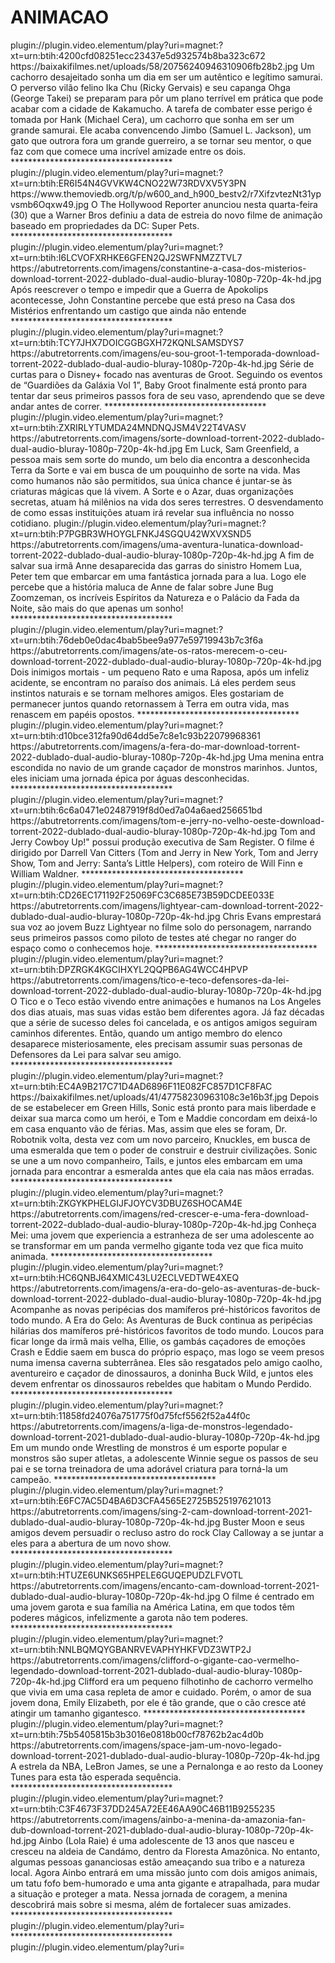 # ANIMACAO

<item>
<title>[COLOR silver][B] O Lendário Cão Guerreiro - Legendado (2022) [/COLOR][/B][COLOR BLUE]  FULL HD  [B][/COLOR][/B]</title>
<link>plugin://plugin.video.elementum/play?uri=magnet:?xt=urn:btih:4200cfd08251ecc23437e5d932574b8ba323c672</link>
<thumbnail>https://baixakifilmes.net/uploads/58/20756240946310906fb28b2.jpg</thumbnail>
<fanart></fanart>
<info>Um cachorro desajeitado sonha um dia em ser um autêntico e legítimo samurai. O perverso vilão felino Ika Chu (Ricky Gervais) e seu capanga Ohga (George Takei) se preparam para pôr um plano terrível em prática que pode acabar com a cidade de Kakamucho. A tarefa de combater esse perigo é tomada por Hank (Michael Cera), um cachorro que sonha em ser um grande samurai. Ele acaba convencendo Jimbo (Samuel L. Jackson), um gato que outrora fora um grande guerreiro, a se tornar seu mentor, o que faz com que comece uma incrível amizade entre os dois.</info>
</item> 
*************************************

<item>
<title>[COLOR silver][B]DC LIGA DOS SUPER PETS  [/COLOR][/B][COLOR BLUE]  FULL HD  [B][/COLOR][/B]</title>
<link>plugin://plugin.video.elementum/play?uri=magnet:?xt=urn:btih:ER6I54N4GVVKW4CNO22W73RDVXV5Y3PN</link>
<thumbnail>https://www.themoviedb.org/t/p/w600_and_h900_bestv2/r7XifzvtezNt31ypvsmb6Oqxw49.jpg</thumbnail>
<fanart></fanart>
<info>O The Hollywood Reporter anunciou nesta quarta-feira (30) que a Warner Bros definiu a data de estreia do novo filme de animação baseado em propriedades da DC: Super Pets.</info>
</item> 
*************************************
<item>
<title>[COLOR silver][B] CONSTANTINE [/COLOR][/B][COLOR BLUE]  FULL HD  [B][/COLOR][/B]</title>
<link>plugin://plugin.video.elementum/play?uri=magnet:?xt=urn:btih:I6LCVOFXRHKE6GFEN2QJ2SWFNMZZTVL7</link>
<thumbnail>https://abutretorrents.com/imagens/constantine-a-casa-dos-misterios-download-torrent-2022-dublado-dual-audio-bluray-1080p-720p-4k-hd.jpg</thumbnail>
<fanart></fanart>
<info>Após reescrever o tempo e impedir que a Guerra de Apokolips acontecesse, John Constantine percebe que está preso na Casa dos Mistérios enfrentando um castigo que ainda não entende</info>
</item> 
*************************************


<item>
<title>[COLOR yelow][B] SÉRIE: [/COLOR] [COLOR BLUE] Eu Sou Groot - 1ª Temporada [B][/COLOR][/B][COLOR BLUE]  FULL HD  [B][/COLOR][/B]</title>
<link>plugin://plugin.video.elementum/play?uri=magnet:?xt=urn:btih:TCY7JHX7DOICGGBGXH72KQNLSAMSDYS7</link>
<thumbnail>https://abutretorrents.com/imagens/eu-sou-groot-1-temporada-download-torrent-2022-dublado-dual-audio-bluray-1080p-720p-4k-hd.jpg</thumbnail>
<fanart></fanart>
<info>Série de curtas para o Disney+ focado nas aventuras de Groot. Seguindo os eventos de “Guardiões da Galáxia Vol 1”, Baby Groot finalmente está pronto para tentar dar seus primeiros passos fora de seu vaso, aprendendo que se deve andar antes de correr.</info>
</item> 
*************************************


<item>
<title>[COLOR silver][B] Sorte [/COLOR][/B][COLOR BLUE]  FULL HD  [B][/COLOR][/B]</title>
<link>plugin://plugin.video.elementum/play?uri=magnet:?xt=urn:btih:ZXRIRLYTUMDA24MNDNQJSM4V22T4VASV</link>
<thumbnail>https://abutretorrents.com/imagens/sorte-download-torrent-2022-dublado-dual-audio-bluray-1080p-720p-4k-hd.jpg</thumbnail>
<fanart></fanart>
<info>Em Luck, Sam Greenfield, a pessoa mais sem sorte do mundo, um belo dia encontra a desconhecida Terra da Sorte e vai em busca de um pouquinho de sorte na vida. Mas como humanos não são permitidos, sua única chance é juntar-se às criaturas mágicas que lá vivem. A Sorte e o Azar, duas organizações secretas, atuam há milênios na vida dos seres terrestres. O desvendamento de como essas instituições atuam irá revelar sua influência no nosso cotidiano.</info>
</item> 


<item>
<title>[COLOR silver][B] Uma Aventura Lunática [/COLOR][/B][COLOR BLUE]  FULL HD  [B][/COLOR][/B]</title>
<link>plugin://plugin.video.elementum/play?uri=magnet:?xt=urn:btih:P7PGBR3WHOYGLFNKJ4SGQU42WXVXSND5</link>
<thumbnail>https://abutretorrents.com/imagens/uma-aventura-lunatica-download-torrent-2022-dublado-dual-audio-bluray-1080p-720p-4k-hd.jpg</thumbnail>
<fanart></fanart>
<info>A fim de salvar sua irmã Anne desaparecida das garras do sinistro Homem Lua, Peter tem que embarcar em uma fantástica jornada para a lua. Logo ele percebe que a história maluca de Anne de falar sobre June Bug Zoomzeman, os incríveis Espíritos da Natureza e o Palácio da Fada da Noite, são mais do que apenas um sonho!</info>
</item> 
*************************************

<item>
<title>[COLOR silver][B]  Até os Ratos Merecem o Céu [/COLOR][/B][COLOR BLUE]  FULL HD  [B][/COLOR][/B]</title>
<link>plugin://plugin.video.elementum/play?uri=magnet:?xt=urn:btih:76deb0e0dac4bab5bee9a977e59719943b7c3f6a</link>
<thumbnail>https://abutretorrents.com/imagens/ate-os-ratos-merecem-o-ceu-download-torrent-2022-dublado-dual-audio-bluray-1080p-720p-4k-hd.jpg</thumbnail>
<fanart></fanart>
<info> Dois inimigos mortais - um pequeno Rato e uma Raposa, após um infeliz acidente, se encontram no paraíso dos animais. Lá eles perdem seus instintos naturais e se tornam melhores amigos. Eles gostariam de permanecer juntos quando retornassem à Terra em outra vida, mas renascem em papéis opostos.</info>
</item> 
*************************************

<item>
<title>[COLOR silver][B] A Fera do Mar [/COLOR][/B][COLOR BLUE]  FULL HD  [B][/COLOR][/B]</title>
<link>plugin://plugin.video.elementum/play?uri=magnet:?xt=urn:btih:d10bce312fa90d64dd5e7c8e1c93b22079968361</link>
<thumbnail>https://abutretorrents.com/imagens/a-fera-do-mar-download-torrent-2022-dublado-dual-audio-bluray-1080p-720p-4k-hd.jpg</thumbnail>
<fanart></fanart>
<info> Uma menina entra escondida no navio de um grande caçador de monstros marinhos. Juntos, eles iniciam uma jornada épica por águas desconhecidas.</info>
</item> 
*************************************

<item>
<title>[COLOR silver][B] Tom e Jerry no Velho Oeste [/COLOR][/B][COLOR BLUE]  FULL HD  [B][/COLOR][/B]</title>
<link>plugin://plugin.video.elementum/play?uri=magnet:?xt=urn:btih:6c6a0471e02487919f8d0ed7a04a6aed256651bd</link>
<thumbnail>https://abutretorrents.com/imagens/tom-e-jerry-no-velho-oeste-download-torrent-2022-dublado-dual-audio-bluray-1080p-720p-4k-hd.jpg</thumbnail>
<fanart></fanart>
<info>Tom and Jerry Cowboy Up!" possui produção executiva de Sam Register. O filme é dirigido por Darrell Van Citters (Tom and Jerry in New York, Tom and Jerry Show, Tom and Jerry: Santa’s Little Helpers), com roteiro de Will Finn e William Waldner.</info>
</item> 
*************************************

<item>
<title>[COLOR silver][B] Lightyear [/COLOR][/B][COLOR BLUE]  FULL HD  [B][/COLOR][/B]</title>
<link>plugin://plugin.video.elementum/play?uri=magnet:?xt=urn:btih:CD26EC171192F25069FC3C685E73B59DCDEE033E</link>
<thumbnail>https://abutretorrents.com/imagens/lightyear-cam-download-torrent-2022-dublado-dual-audio-bluray-1080p-720p-4k-hd.jpg</thumbnail>
<fanart></fanart>
<info>Chris Evans emprestará sua voz ao jovem Buzz Lightyear no filme solo do personagem, narrando seus primeiros passos como piloto de testes até chegar no ranger do espaço como o conhecemos hoje.</info>
</item> 
*************************************

<item>
<title>[COLOR silver][B] Tico e Teco - Defensores da Lei  [/COLOR][/B][COLOR BLUE]  FULL HD  [B][/COLOR][/B]</title>
<link>plugin://plugin.video.elementum/play?uri=magnet:?xt=urn:btih:DPZRGK4KGCIHXYL2QQPB6AG4WCC4HPVP</link>
<thumbnail>https://abutretorrents.com/imagens/tico-e-teco-defensores-da-lei-download-torrent-2022-dublado-dual-audio-bluray-1080p-720p-4k-hd.jpg</thumbnail>
<fanart></fanart>
<info>O Tico e o Teco estão vivendo entre animações e humanos na Los Angeles dos dias atuais, mas suas vidas estão bem diferentes agora. Já faz décadas que a série de sucesso deles foi cancelada, e os antigos amigos seguiram caminhos diferentes. Então, quando um antigo membro do elenco desaparece misteriosamente, eles precisam assumir suas personas de Defensores da Lei para salvar seu amigo.</info>
</item> 
*************************************

<item>
<title>[COLOR silver][B] Sonic 2 - O Filme [/COLOR][/B][COLOR BLUE]  FULL HD  [B][/COLOR][/B]</title>
<link>plugin://plugin.video.elementum/play?uri=magnet:?xt=urn:btih:EC4A9B217C71D4AD6896F11E082FC857D1CF8FAC</link>
<thumbnail>https://baixakifilmes.net/uploads/41/47758230963108c3e16b3f.jpg</thumbnail>
<fanart></fanart>
<info>Depois de se estabelecer em Green Hills, Sonic está pronto para mais liberdade e deixar sua marca como um herói, e Tom e Maddie concordam em deixá-lo em casa enquanto vão de férias. Mas, assim que eles se foram, Dr. Robotnik volta, desta vez com um novo parceiro, Knuckles, em busca de uma esmeralda que tem o poder de construir e destruir civilizações. Sonic se une a um novo companheiro, Tails, e juntos eles embarcam em uma jornada para encontrar a esmeralda antes que ela caia nas mãos erradas.</info>
</item> 
*************************************

<item>
<title>[COLOR silver][B] Red - Crescer é uma Fera [/COLOR][/B][COLOR BLUE]  FULL HD  [B][/COLOR][/B]</title>
<link>plugin://plugin.video.elementum/play?uri=magnet:?xt=urn:btih:ZKGYKPHELGIJFJOYCV3DBUZ6SHOCAM4E</link>
<thumbnail>https://abutretorrents.com/imagens/red-crescer-e-uma-fera-download-torrent-2022-dublado-dual-audio-bluray-1080p-720p-4k-hd.jpg</thumbnail>
<fanart></fanart>
<info>Conheça Mei: uma jovem que experiencia a estranheza de ser uma adolescente ao se transformar em um panda vermelho gigante toda vez que fica muito animada.</info>
</item> 
*************************************

<item>
<title>[COLOR silver][B] A Era do Gelo - As Aventuras de Buck  [/COLOR][/B][COLOR BLUE]  FULL HD  [B][/COLOR][/B]</title>
<link>plugin://plugin.video.elementum/play?uri=magnet:?xt=urn:btih:HC6QNBJ64XMIC43LU2ECLVEDTWE4XEQ</link>
<thumbnail>https://abutretorrents.com/imagens/a-era-do-gelo-as-aventuras-de-buck-download-torrent-2022-dublado-dual-audio-bluray-1080p-720p-4k-hd.jpg</thumbnail>
<fanart></fanart>
<info>Acompanhe as novas peripécias dos mamíferos pré-históricos favoritos de todo mundo. A Era do Gelo: As Aventuras de Buck continua as peripécias hilárias dos mamíferos pré-históricos favoritos de todo mundo. Loucos para ficar longe da irmã mais velha, Ellie, os gambás caçadores de emoções Crash e Eddie saem em busca do próprio espaço, mas logo se veem presos numa imensa caverna subterrânea. Eles são resgatados pelo amigo caolho, aventureiro e caçador de dinossauros, a doninha Buck Wild, e juntos eles devem enfrentar os dinossauros rebeldes que habitam o Mundo Perdido.</info>
</item> 
*************************************

<item>
<title>[COLOR silver][B] A LIGA DE MONSTROS [/COLOR][/B][COLOR BLUE]  FULL HD  [B][/COLOR][/B]</title>
<link>plugin://plugin.video.elementum/play?uri=magnet:?xt=urn:btih:11858fd24076a751775f0d75fcf5562f52a44f0c</link>
<thumbnail>https://abutretorrents.com/imagens/a-liga-de-monstros-legendado-download-torrent-2021-dublado-dual-audio-bluray-1080p-720p-4k-hd.jpg</thumbnail>
<fanart></fanart>
<info>Em um mundo onde Wrestling de monstros é um esporte popular e monstros são super atletas, a adolescente Winnie segue os passos de seu pai e se torna treinadora de uma adorável criatura para torná-la um campeão.</info>
</item> 
*************************************

<item>
<title>[COLOR silver][B] SING 2 [/COLOR][/B][COLOR BLUE]  FULL HD  [B][/COLOR][/B]</title>
<link>plugin://plugin.video.elementum/play?uri=magnet:?xt=urn:btih:E6FC7AC5D4BA6D3CFA4565E2725B525197621013</link>
<thumbnail>https://abutretorrents.com/imagens/sing-2-cam-download-torrent-2021-dublado-dual-audio-bluray-1080p-720p-4k-hd.jpg</thumbnail>
<fanart></fanart>
<info>Buster Moon e seus amigos devem persuadir o recluso astro do rock Clay Calloway a se juntar a eles para a abertura de um novo show.</info>
</item> 
*************************************

<item>
<title>[COLOR silver][B] ENCANTO [/COLOR][/B][COLOR BLUE]  FULL HD  [B][/COLOR][/B]</title>
<link>plugin://plugin.video.elementum/play?uri=magnet:?xt=urn:btih:HTUZE6UNKS65HPELE6GUQEPUDZLFVOTL</link>
<thumbnail>https://abutretorrents.com/imagens/encanto-cam-download-torrent-2021-dublado-dual-audio-bluray-1080p-720p-4k-hd.jpg</thumbnail>
<fanart></fanart>
<info>O filme é centrado em uma jovem garota e sua família na América Latina, em que todos têm poderes mágicos, infelizmente a garota não tem poderes.</info>
</item> 
*************************************

<item>
<title>[COLOR silver][B] Clifford - O Gigante Cão Vermelho [/COLOR][/B][COLOR BLUE]  FULL HD  [B][/COLOR][/B]</title>
<link>plugin://plugin.video.elementum/play?uri=magnet:?xt=urn:btih:NNLBQMQYGBANRVEVAPHYHKFVDZ3WTP2J</link>
<thumbnail>https://abutretorrents.com/imagens/clifford-o-gigante-cao-vermelho-legendado-download-torrent-2021-dublado-dual-audio-bluray-1080p-720p-4k-hd.jpg</thumbnail>
<fanart></fanart>
<info>Clifford era um pequeno filhotinho de cachorro vermelho que vivia em uma casa repleta de amor e cuidado. Porém, o amor de sua jovem dona, Emily Elizabeth, por ele é tão grande, que o cão cresce até atingir um tamanho gigantesco.</info>
</item> 
*************************************

<item>
<title>[COLOR silver][B] Space Jam - Um Novo Legado [/COLOR][/B][COLOR BLUE]  FULL HD  [B][/COLOR][/B]</title>
<link>plugin://plugin.video.elementum/play?uri=magnet:?xt=urn:btih:75b5405815b3b3016e0818b00cf78762b2ac4d0b</link>
<thumbnail>https://abutretorrents.com/imagens/space-jam-um-novo-legado-download-torrent-2021-dublado-dual-audio-bluray-1080p-720p-4k-hd.jpg</thumbnail>
<fanart></fanart>
<info> A estrela da NBA, LeBron James, se une a Pernalonga e ao resto da Looney Tunes para esta tão esperada sequência.</info>
</item> 
*************************************

<item>
<title>[COLOR silver][B] Ainbo - A Menina da Amazônia  [/COLOR][/B][COLOR BLUE]  FULL HD  [B][/COLOR][/B]</title>
<link>plugin://plugin.video.elementum/play?uri=magnet:?xt=urn:btih:C3F4673F37DD245A72EE46AA90C46B11B9255235</link>
<thumbnail>https://abutretorrents.com/imagens/ainbo-a-menina-da-amazonia-fan-dub-download-torrent-2021-dublado-dual-audio-bluray-1080p-720p-4k-hd.jpg</thumbnail>
<fanart></fanart>
<info> Ainbo (Lola Raie) é uma adolescente de 13 anos que nasceu e cresceu na aldeia de Candámo, dentro da Floresta Amazônica. No entanto, algumas pessoas gananciosas estão ameaçando sua tribo e a natureza local. Agora Ainbo entrará em uma missão junto com dois amigos animais, um tatu fofo bem-humorado e uma anta gigante e atrapalhada, para mudar a situação e proteger a mata. Nessa jornada de coragem, a menina descobrirá mais sobre si mesma, além de fortalecer suas amizades.</info>
</item> 
*************************************

<item>
<title>[COLOR silver][B]  [/COLOR][/B][COLOR BLUE]  FULL HD  [B][/COLOR][/B]</title>
<link>plugin://plugin.video.elementum/play?uri=</link>
<thumbnail></thumbnail>
<fanart></fanart>
<info></info>
</item> 
*************************************

<item>
<title>[COLOR silver][B]  [/COLOR][/B][COLOR BLUE]  FULL HD  [B][/COLOR][/B]</title>
<link>plugin://plugin.video.elementum/play?uri=</link>
<thumbnail></thumbnail>
<fanart></fanart>
<info></info>
</item> 

